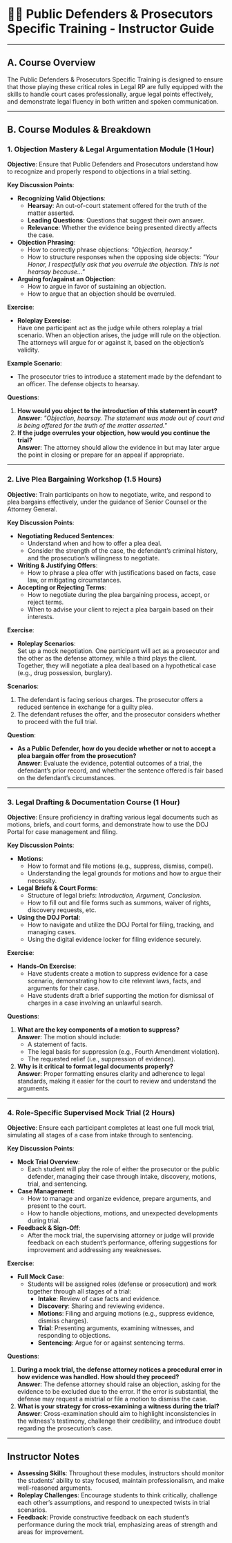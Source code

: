 # 🧑‍⚖️ Public Defenders & Prosecutors Specific Training - Instructor Guide

---

## A. Course Overview

The Public Defenders & Prosecutors Specific Training is designed to ensure that those playing these critical roles in Legal RP are fully equipped with the skills to handle court cases professionally, argue legal points effectively, and demonstrate legal fluency in both written and spoken communication.

---

## B. Course Modules & Breakdown

### 1. Objection Mastery & Legal Argumentation Module (1 Hour)

**Objective**: Ensure that Public Defenders and Prosecutors understand how to recognize and properly respond to objections in a trial setting.

**Key Discussion Points**:
- **Recognizing Valid Objections**:
  - **Hearsay**: An out-of-court statement offered for the truth of the matter asserted.
  - **Leading Questions**: Questions that suggest their own answer.
  - **Relevance**: Whether the evidence being presented directly affects the case.
- **Objection Phrasing**:
  - How to correctly phrase objections: *"Objection, hearsay."*
  - How to structure responses when the opposing side objects: *"Your Honor, I respectfully ask that you overrule the objection. This is not hearsay because…"*
- **Arguing for/against an Objection**:
  - How to argue in favor of sustaining an objection.
  - How to argue that an objection should be overruled.

**Exercise**:
- **Roleplay Exercise**:  
  Have one participant act as the judge while others roleplay a trial scenario. When an objection arises, the judge will rule on the objection. The attorneys will argue for or against it, based on the objection’s validity.

**Example Scenario**:
- The prosecutor tries to introduce a statement made by the defendant to an officer. The defense objects to hearsay.

**Questions**:
1. **How would you object to the introduction of this statement in court?**  
   **Answer**: *"Objection, hearsay. The statement was made out of court and is being offered for the truth of the matter asserted."*
2. **If the judge overrules your objection, how would you continue the trial?**  
   **Answer**: The attorney should allow the evidence in but may later argue the point in closing or prepare for an appeal if appropriate.

---

### 2. Live Plea Bargaining Workshop (1.5 Hours)

**Objective**: Train participants on how to negotiate, write, and respond to plea bargains effectively, under the guidance of Senior Counsel or the Attorney General.

**Key Discussion Points**:
- **Negotiating Reduced Sentences**:
  - Understand when and how to offer a plea deal.
  - Consider the strength of the case, the defendant’s criminal history, and the prosecution’s willingness to negotiate.
- **Writing & Justifying Offers**:
  - How to phrase a plea offer with justifications based on facts, case law, or mitigating circumstances.
- **Accepting or Rejecting Terms**:
  - How to negotiate during the plea bargaining process, accept, or reject terms.
  - When to advise your client to reject a plea bargain based on their interests.

**Exercise**:
- **Roleplay Scenarios**:  
  Set up a mock negotiation. One participant will act as a prosecutor and the other as the defense attorney, while a third plays the client. Together, they will negotiate a plea deal based on a hypothetical case (e.g., drug possession, burglary).

**Scenarios**:
1. The defendant is facing serious charges. The prosecutor offers a reduced sentence in exchange for a guilty plea.
2. The defendant refuses the offer, and the prosecutor considers whether to proceed with the full trial.

**Question**:
- **As a Public Defender, how do you decide whether or not to accept a plea bargain offer from the prosecution?**  
  **Answer**: Evaluate the evidence, potential outcomes of a trial, the defendant’s prior record, and whether the sentence offered is fair based on the defendant’s circumstances.

---

### 3. Legal Drafting & Documentation Course (1 Hour)

**Objective**: Ensure proficiency in drafting various legal documents such as motions, briefs, and court forms, and demonstrate how to use the DOJ Portal for case management and filing.

**Key Discussion Points**:
- **Motions**:
  - How to format and file motions (e.g., suppress, dismiss, compel).
  - Understanding the legal grounds for motions and how to argue their necessity.
- **Legal Briefs & Court Forms**:
  - Structure of legal briefs: *Introduction, Argument, Conclusion*.
  - How to fill out and file forms such as summons, waiver of rights, discovery requests, etc.
- **Using the DOJ Portal**:
  - How to navigate and utilize the DOJ Portal for filing, tracking, and managing cases.
  - Using the digital evidence locker for filing evidence securely.

**Exercise**:
- **Hands-On Exercise**:
  - Have students create a motion to suppress evidence for a case scenario, demonstrating how to cite relevant laws, facts, and arguments for their case.
  - Have students draft a brief supporting the motion for dismissal of charges in a case involving an unlawful search.

**Questions**:
1. **What are the key components of a motion to suppress?**  
   **Answer**: The motion should include:
   - A statement of facts.
   - The legal basis for suppression (e.g., Fourth Amendment violation).
   - The requested relief (i.e., suppression of evidence).
2. **Why is it critical to format legal documents properly?**  
   **Answer**: Proper formatting ensures clarity and adherence to legal standards, making it easier for the court to review and understand the arguments.

---

### 4. Role-Specific Supervised Mock Trial (2 Hours)

**Objective**: Ensure each participant completes at least one full mock trial, simulating all stages of a case from intake through to sentencing.

**Key Discussion Points**:
- **Mock Trial Overview**:
  - Each student will play the role of either the prosecutor or the public defender, managing their case through intake, discovery, motions, trial, and sentencing.
- **Case Management**:
  - How to manage and organize evidence, prepare arguments, and present to the court.
  - How to handle objections, motions, and unexpected developments during trial.
- **Feedback & Sign-Off**:
  - After the mock trial, the supervising attorney or judge will provide feedback on each student’s performance, offering suggestions for improvement and addressing any weaknesses.

**Exercise**:
- **Full Mock Case**:
  - Students will be assigned roles (defense or prosecution) and work together through all stages of a trial:
    - **Intake**: Review of case facts and evidence.
    - **Discovery**: Sharing and reviewing evidence.
    - **Motions**: Filing and arguing motions (e.g., suppress evidence, dismiss charges).
    - **Trial**: Presenting arguments, examining witnesses, and responding to objections.
    - **Sentencing**: Argue for or against sentencing terms.

**Questions**:
1. **During a mock trial, the defense attorney notices a procedural error in how evidence was handled. How should they proceed?**  
   **Answer**: The defense attorney should raise an objection, asking for the evidence to be excluded due to the error. If the error is substantial, the defense may request a mistrial or file a motion to dismiss the case.
2. **What is your strategy for cross-examining a witness during the trial?**  
   **Answer**: Cross-examination should aim to highlight inconsistencies in the witness's testimony, challenge their credibility, and introduce doubt regarding the prosecution’s case.

---

## Instructor Notes

- **Assessing Skills**: Throughout these modules, instructors should monitor the students’ ability to stay focused, maintain professionalism, and make well-reasoned arguments.
- **Roleplay Challenges**: Encourage students to think critically, challenge each other’s assumptions, and respond to unexpected twists in trial scenarios.
- **Feedback**: Provide constructive feedback on each student’s performance during the mock trial, emphasizing areas of strength and areas for improvement.